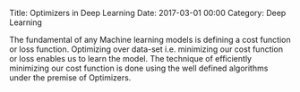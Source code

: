 Title: Optimizers in Deep Learning 
Date: 2017-03-01 00:00
Category: Deep Learning

The fundamental of any Machine learning models is defining a cost function or loss function. Optimizing over data-set i.e. minimizing our
cost function or loss enables us to learn the model. The technique of efficiently minimizing our cost function is done using the
well defined algorithms under the premise of Optimizers.  
